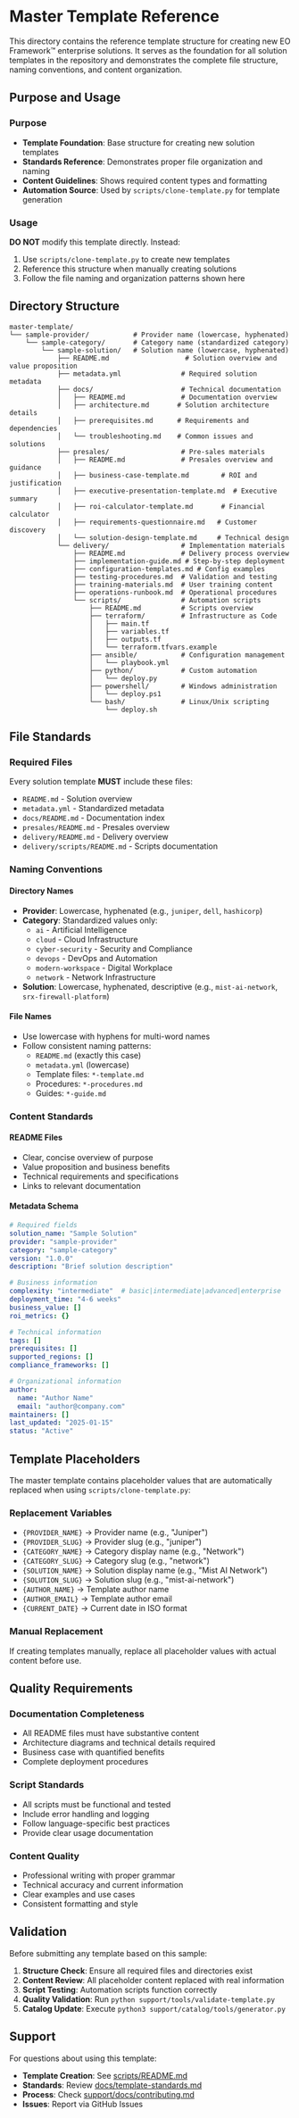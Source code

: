 # Master Template Reference

This directory contains the reference template structure for creating new EO Framework™ enterprise solutions. It serves as the foundation for all solution templates in the repository and demonstrates the complete file structure, naming conventions, and content organization.

## Purpose and Usage

### Purpose
- **Template Foundation**: Base structure for creating new solution templates
- **Standards Reference**: Demonstrates proper file organization and naming
- **Content Guidelines**: Shows required content types and formatting
- **Automation Source**: Used by `scripts/clone-template.py` for template generation

### Usage
**DO NOT** modify this template directly. Instead:
1. Use `scripts/clone-template.py` to create new templates
2. Reference this structure when manually creating solutions
3. Follow the file naming and organization patterns shown here

## Directory Structure

```
master-template/
└── sample-provider/           # Provider name (lowercase, hyphenated)
    └── sample-category/       # Category name (standardized category)
        └── sample-solution/   # Solution name (lowercase, hyphenated)
            ├── README.md                   # Solution overview and value proposition
            ├── metadata.yml               # Required solution metadata
            ├── docs/                      # Technical documentation
            │   ├── README.md              # Documentation overview
            │   ├── architecture.md       # Solution architecture details
            │   ├── prerequisites.md      # Requirements and dependencies
            │   └── troubleshooting.md    # Common issues and solutions
            ├── presales/                  # Pre-sales materials
            │   ├── README.md              # Presales overview and guidance
            │   ├── business-case-template.md        # ROI and justification
            │   ├── executive-presentation-template.md  # Executive summary
            │   ├── roi-calculator-template.md       # Financial calculator
            │   ├── requirements-questionnaire.md   # Customer discovery
            │   └── solution-design-template.md     # Technical design
            └── delivery/                  # Implementation materials
                ├── README.md              # Delivery process overview
                ├── implementation-guide.md # Step-by-step deployment
                ├── configuration-templates.md # Config examples
                ├── testing-procedures.md  # Validation and testing
                ├── training-materials.md  # User training content
                ├── operations-runbook.md  # Operational procedures
                └── scripts/               # Automation scripts
                    ├── README.md          # Scripts overview
                    ├── terraform/         # Infrastructure as Code
                    │   ├── main.tf
                    │   ├── variables.tf
                    │   ├── outputs.tf
                    │   └── terraform.tfvars.example
                    ├── ansible/           # Configuration management
                    │   └── playbook.yml
                    ├── python/            # Custom automation
                    │   └── deploy.py
                    ├── powershell/        # Windows administration
                    │   └── deploy.ps1
                    └── bash/              # Linux/Unix scripting
                        └── deploy.sh
```

## File Standards

### Required Files
Every solution template **MUST** include these files:
- `README.md` - Solution overview
- `metadata.yml` - Standardized metadata
- `docs/README.md` - Documentation index
- `presales/README.md` - Presales overview
- `delivery/README.md` - Delivery overview
- `delivery/scripts/README.md` - Scripts documentation

### Naming Conventions

#### Directory Names
- **Provider**: Lowercase, hyphenated (e.g., `juniper`, `dell`, `hashicorp`)
- **Category**: Standardized values only:
  - `ai` - Artificial Intelligence
  - `cloud` - Cloud Infrastructure
  - `cyber-security` - Security and Compliance
  - `devops` - DevOps and Automation
  - `modern-workspace` - Digital Workplace
  - `network` - Network Infrastructure
- **Solution**: Lowercase, hyphenated, descriptive (e.g., `mist-ai-network`, `srx-firewall-platform`)

#### File Names
- Use lowercase with hyphens for multi-word names
- Follow consistent naming patterns:
  - `README.md` (exactly this case)
  - `metadata.yml` (lowercase)
  - Template files: `*-template.md`
  - Procedures: `*-procedures.md`
  - Guides: `*-guide.md`

### Content Standards

#### README Files
- Clear, concise overview of purpose
- Value proposition and business benefits
- Technical requirements and specifications
- Links to relevant documentation

#### Metadata Schema
```yaml
# Required fields
solution_name: "Sample Solution"
provider: "sample-provider"
category: "sample-category"
version: "1.0.0"
description: "Brief solution description"

# Business information
complexity: "intermediate"  # basic|intermediate|advanced|enterprise
deployment_time: "4-6 weeks"
business_value: []
roi_metrics: {}

# Technical information
tags: []
prerequisites: []
supported_regions: []
compliance_frameworks: []

# Organizational information
author:
  name: "Author Name"
  email: "author@company.com"
maintainers: []
last_updated: "2025-01-15"
status: "Active"
```

## Template Placeholders

The master template contains placeholder values that are automatically replaced when using `scripts/clone-template.py`:

### Replacement Variables
- `{PROVIDER_NAME}` → Provider name (e.g., "Juniper")
- `{PROVIDER_SLUG}` → Provider slug (e.g., "juniper")
- `{CATEGORY_NAME}` → Category display name (e.g., "Network")
- `{CATEGORY_SLUG}` → Category slug (e.g., "network")
- `{SOLUTION_NAME}` → Solution display name (e.g., "Mist AI Network")
- `{SOLUTION_SLUG}` → Solution slug (e.g., "mist-ai-network")
- `{AUTHOR_NAME}` → Template author name
- `{AUTHOR_EMAIL}` → Template author email
- `{CURRENT_DATE}` → Current date in ISO format

### Manual Replacement
If creating templates manually, replace all placeholder values with actual content before use.

## Quality Requirements

### Documentation Completeness
- All README files must have substantive content
- Architecture diagrams and technical details required
- Business case with quantified benefits
- Complete deployment procedures

### Script Standards
- All scripts must be functional and tested
- Include error handling and logging
- Follow language-specific best practices
- Provide clear usage documentation

### Content Quality
- Professional writing with proper grammar
- Technical accuracy and current information
- Clear examples and use cases
- Consistent formatting and style

## Validation

Before submitting any template based on this sample:

1. **Structure Check**: Ensure all required files and directories exist
2. **Content Review**: All placeholder content replaced with real information
3. **Script Testing**: Automation scripts function correctly
4. **Quality Validation**: Run `python support/tools/validate-template.py`
5. **Catalog Update**: Execute `python3 support/catalog/tools/generator.py`

## Support

For questions about using this template:
- **Template Creation**: See [scripts/README.md](../scripts/README.md)
- **Standards**: Review [docs/template-standards.md](../docs/template-standards.md)
- **Process**: Check [support/docs/contributing.md](../support/docs/contributing.md)
- **Issues**: Report via GitHub Issues